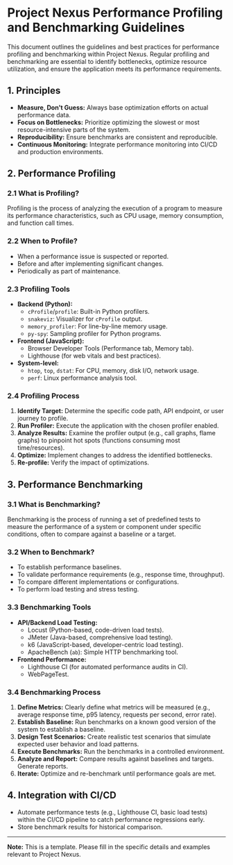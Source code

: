 # Project Nexus Performance Profiling and Benchmarking Guidelines

This document outlines the guidelines and best practices for performance profiling and benchmarking within Project Nexus. Regular profiling and benchmarking are essential to identify bottlenecks, optimize resource utilization, and ensure the application meets its performance requirements.

## 1. Principles

- **Measure, Don't Guess:** Always base optimization efforts on actual performance data.
- **Focus on Bottlenecks:** Prioritize optimizing the slowest or most resource-intensive parts of the system.
- **Reproducibility:** Ensure benchmarks are consistent and reproducible.
- **Continuous Monitoring:** Integrate performance monitoring into CI/CD and production environments.

## 2. Performance Profiling

### 2.1 What is Profiling?

Profiling is the process of analyzing the execution of a program to measure its performance characteristics, such as CPU usage, memory consumption, and function call times.

### 2.2 When to Profile?

- When a performance issue is suspected or reported.
- Before and after implementing significant changes.
- Periodically as part of maintenance.

### 2.3 Profiling Tools

- **Backend (Python):**
  - `cProfile`/`profile`: Built-in Python profilers.
  - `snakeviz`: Visualizer for `cProfile` output.
  - `memory_profiler`: For line-by-line memory usage.
  - `py-spy`: Sampling profiler for Python programs.
- **Frontend (JavaScript):**
  - Browser Developer Tools (Performance tab, Memory tab).
  - Lighthouse (for web vitals and best practices).
- **System-level:**
  - `htop`, `top`, `dstat`: For CPU, memory, disk I/O, network usage.
  - `perf`: Linux performance analysis tool.

### 2.4 Profiling Process

1.  **Identify Target:** Determine the specific code path, API endpoint, or user journey to profile.
2.  **Run Profiler:** Execute the application with the chosen profiler enabled.
3.  **Analyze Results:** Examine the profiler output (e.g., call graphs, flame graphs) to pinpoint hot spots (functions consuming most time/resources).
4.  **Optimize:** Implement changes to address the identified bottlenecks.
5.  **Re-profile:** Verify the impact of optimizations.

## 3. Performance Benchmarking

### 3.1 What is Benchmarking?

Benchmarking is the process of running a set of predefined tests to measure the performance of a system or component under specific conditions, often to compare against a baseline or a target.

### 3.2 When to Benchmark?

- To establish performance baselines.
- To validate performance requirements (e.g., response time, throughput).
- To compare different implementations or configurations.
- To perform load testing and stress testing.

### 3.3 Benchmarking Tools

- **API/Backend Load Testing:**
  - Locust (Python-based, code-driven load tests).
  - JMeter (Java-based, comprehensive load testing).
  - k6 (JavaScript-based, developer-centric load testing).
  - ApacheBench (`ab`): Simple HTTP benchmarking tool.
- **Frontend Performance:**
  - Lighthouse CI (for automated performance audits in CI).
  - WebPageTest.

### 3.4 Benchmarking Process

1.  **Define Metrics:** Clearly define what metrics will be measured (e.g., average response time, p95 latency, requests per second, error rate).
2.  **Establish Baseline:** Run benchmarks on a known good version of the system to establish a baseline.
3.  **Design Test Scenarios:** Create realistic test scenarios that simulate expected user behavior and load patterns.
4.  **Execute Benchmarks:** Run the benchmarks in a controlled environment.
5.  **Analyze and Report:** Compare results against baselines and targets. Generate reports.
6.  **Iterate:** Optimize and re-benchmark until performance goals are met.

## 4. Integration with CI/CD

- Automate performance tests (e.g., Lighthouse CI, basic load tests) within the CI/CD pipeline to catch performance regressions early.
- Store benchmark results for historical comparison.

---

**Note:** This is a template. Please fill in the specific details and examples relevant to Project Nexus.
